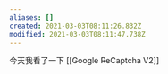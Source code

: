 ```yaml
---
aliases: []
created: 2021-03-03T08:11:26.832Z
modified: 2021-03-03T08:11:47.738Z
---
```

今天我看了一下 [[Google ReCaptcha V2]]
